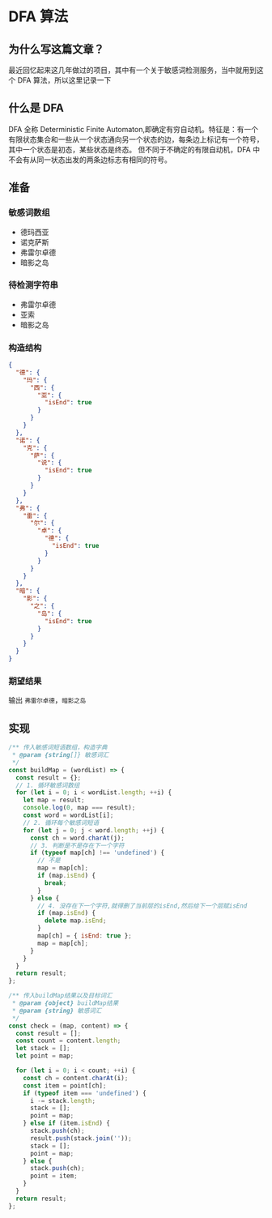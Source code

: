 # DFA 算法

## 为什么写这篇文章？

最近回忆起来这几年做过的项目，其中有一个关于敏感词检测服务，当中就用到这个 DFA 算法，所以这里记录一下

## 什么是 DFA

DFA 全称 Deterministic Finite Automaton,即确定有穷自动机。特征是：有一个有限状态集合和一些从一个状态通向另一个状态的边，每条边上标记有一个符号，其中一个状态是初态，某些状态是终态。
但不同于不确定的有限自动机，DFA 中不会有从同一状态出发的两条边标志有相同的符号。

## 准备

### 敏感词数组

- 德玛西亚
- 诺克萨斯
- 弗雷尔卓德
- 暗影之岛

### 待检测字符串

- 弗雷尔卓德
- 亚索
- 暗影之岛

### 构造结构

```json
{
  "德": {
    "玛": {
      "西": {
        "亚": {
          "isEnd": true
        }
      }
    }
  },
  "诺": {
    "克": {
      "萨": {
        "说": {
          "isEnd": true
        }
      }
    }
  },
  "弗": {
    "雷": {
      "尔": {
        "卓": {
          "德": {
            "isEnd": true
          }
        }
      }
    }
  },
  "暗": {
    "影": {
      "之": {
        "岛": {
          "isEnd": true
        }
      }
    }
  }
}
```

### 期望结果

输出 `弗雷尔卓德`，`暗影之岛`

## 实现

```js
/** 传入敏感词短语数组，构造字典
 * @param {string[]} 敏感词汇
 */
const buildMap = (wordList) => {
  const result = {};
  // 1. 循环敏感词数组
  for (let i = 0; i < wordList.length; ++i) {
    let map = result;
    console.log(0, map === result);
    const word = wordList[i];
    // 2. 循环每个敏感词短语
    for (let j = 0; j < word.length; ++j) {
      const ch = word.charAt(j);
      // 3. 判断是不是存在下一个字符
      if (typeof map[ch] !== 'undefined') {
        // 不是
        map = map[ch];
        if (map.isEnd) {
          break;
        }
      } else {
        // 4. 没存在下一个字符,就得删了当前层的isEnd,然后给下一个层赋isEnd
        if (map.isEnd) {
          delete map.isEnd;
        }
        map[ch] = { isEnd: true };
        map = map[ch];
      }
    }
  }
  return result;
};

/** 传入buildMap结果以及目标词汇
 * @param {object} buildMap结果
 * @param {string} 敏感词汇
 */
const check = (map, content) => {
  const result = [];
  const count = content.length;
  let stack = [];
  let point = map;

  for (let i = 0; i < count; ++i) {
    const ch = content.charAt(i);
    const item = point[ch];
    if (typeof item === 'undefined') {
      i -= stack.length;
      stack = [];
      point = map;
    } else if (item.isEnd) {
      stack.push(ch);
      result.push(stack.join(''));
      stack = [];
      point = map;
    } else {
      stack.push(ch);
      point = item;
    }
  }
  return result;
};
```
